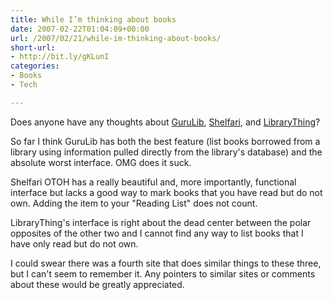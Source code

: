 ```yaml
---
title: While I’m thinking about books
date: 2007-02-22T01:04:09+00:00
url: /2007/02/21/while-im-thinking-about-books/
short-url:
- http://bit.ly/gKLunI
categories:
- Books
- Tech

---
```

<div class='microid-mailto+http:sha1:f12cc359c7c07862d8d1326b9984e7e6a9bc0f4f'>

Does anyone have any thoughts about [GuruLib](http://www.gurulib.com), [Shelfari](http://www.shelfari.com), and [LibraryThing](http://www.librarything.com)?

So far I think GuruLib has both the best feature (list books borrowed from a library using information pulled directly from the library's database) and the absolute worst interface. OMG does it suck.

Shelfari OTOH has a really beautiful and, more importantly, functional interface but lacks a good way to mark books that you have read but do not own. Adding the item to your "Reading List" does not count.

LibraryThing's interface is right about the dead center between the polar opposites of the other two and I cannot find any way to list books that I have only read but do not own.

I could swear there was a fourth site that does similar things to these three, but I can't seem to remember it. Any pointers to similar sites or comments about these would be greatly appreciated.


